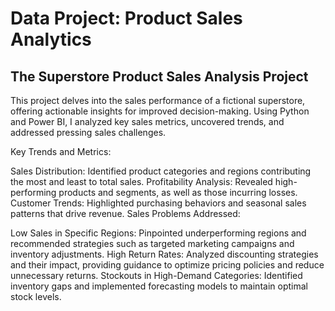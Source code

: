 # Data Project: Product Sales Analytics

## The Superstore Product Sales Analysis Project

This project delves into the sales performance of a fictional superstore, offering actionable insights for improved decision-making. Using Python and Power BI, I analyzed key sales metrics, uncovered trends, and addressed pressing sales challenges.

Key Trends and Metrics:

Sales Distribution: Identified product categories and regions contributing the most and least to total sales.
Profitability Analysis: Revealed high-performing products and segments, as well as those incurring losses.
Customer Trends: Highlighted purchasing behaviors and seasonal sales patterns that drive revenue.
Sales Problems Addressed:

Low Sales in Specific Regions: Pinpointed underperforming regions and recommended strategies such as targeted marketing campaigns and inventory adjustments.
High Return Rates: Analyzed discounting strategies and their impact, providing guidance to optimize pricing policies and reduce unnecessary returns.
Stockouts in High-Demand Categories: Identified inventory gaps and implemented forecasting models to maintain optimal stock levels.
